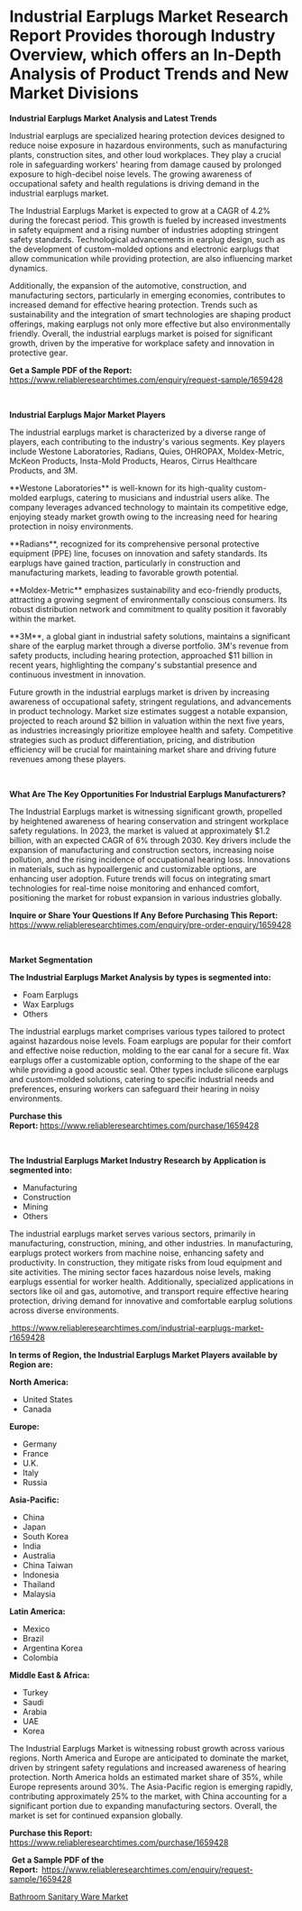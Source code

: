 <p><h1>Industrial Earplugs Market Research Report Provides thorough Industry Overview, which offers an In-Depth Analysis of Product Trends and New Market Divisions</h1></p><p><strong>Industrial Earplugs Market Analysis and Latest Trends</strong></p>
<p><p>Industrial earplugs are specialized hearing protection devices designed to reduce noise exposure in hazardous environments, such as manufacturing plants, construction sites, and other loud workplaces. They play a crucial role in safeguarding workers' hearing from damage caused by prolonged exposure to high-decibel noise levels. The growing awareness of occupational safety and health regulations is driving demand in the industrial earplugs market.</p><p>The Industrial Earplugs Market is expected to grow at a CAGR of 4.2% during the forecast period. This growth is fueled by increased investments in safety equipment and a rising number of industries adopting stringent safety standards. Technological advancements in earplug design, such as the development of custom-molded options and electronic earplugs that allow communication while providing protection, are also influencing market dynamics. </p><p>Additionally, the expansion of the automotive, construction, and manufacturing sectors, particularly in emerging economies, contributes to increased demand for effective hearing protection. Trends such as sustainability and the integration of smart technologies are shaping product offerings, making earplugs not only more effective but also environmentally friendly. Overall, the industrial earplugs market is poised for significant growth, driven by the imperative for workplace safety and innovation in protective gear.</p></p>
<p><strong>Get a Sample PDF of the Report:&nbsp;</strong> <a href="https://www.reliableresearchtimes.com/enquiry/request-sample/1659428?utm_campaign=2123&utm_medium=2&utm_source=Github&utm_content=ia&utm_term=06022025&utm_id=industrial-earplugs">https://www.reliableresearchtimes.com/enquiry/request-sample/1659428</a></p>
<p>&nbsp;</p>
<p><strong>Industrial Earplugs Major Market Players</strong></p>
<p><p>The industrial earplugs market is characterized by a diverse range of players, each contributing to the industry's various segments. Key players include Westone Laboratories, Radians, Quies, OHROPAX, Moldex-Metric, McKeon Products, Insta-Mold Products, Hearos, Cirrus Healthcare Products, and 3M.</p><p>**Westone Laboratories** is well-known for its high-quality custom-molded earplugs, catering to musicians and industrial users alike. The company leverages advanced technology to maintain its competitive edge, enjoying steady market growth owing to the increasing need for hearing protection in noisy environments. </p><p>**Radians**, recognized for its comprehensive personal protective equipment (PPE) line, focuses on innovation and safety standards. Its earplugs have gained traction, particularly in construction and manufacturing markets, leading to favorable growth potential.</p><p>**Moldex-Metric** emphasizes sustainability and eco-friendly products, attracting a growing segment of environmentally conscious consumers. Its robust distribution network and commitment to quality position it favorably within the market.</p><p>**3M**, a global giant in industrial safety solutions, maintains a significant share of the earplug market through a diverse portfolio. 3M's revenue from safety products, including hearing protection, approached $11 billion in recent years, highlighting the company's substantial presence and continuous investment in innovation.</p><p>Future growth in the industrial earplugs market is driven by increasing awareness of occupational safety, stringent regulations, and advancements in product technology. Market size estimates suggest a notable expansion, projected to reach around $2 billion in valuation within the next five years, as industries increasingly prioritize employee health and safety. Competitive strategies such as product differentiation, pricing, and distribution efficiency will be crucial for maintaining market share and driving future revenues among these players.</p></p>
<p>&nbsp;</p>
<p><strong>What Are The Key Opportunities For Industrial Earplugs Manufacturers?</strong></p>
<p><p>The Industrial Earplugs market is witnessing significant growth, propelled by heightened awareness of hearing conservation and stringent workplace safety regulations. In 2023, the market is valued at approximately $1.2 billion, with an expected CAGR of 6% through 2030. Key drivers include the expansion of manufacturing and construction sectors, increasing noise pollution, and the rising incidence of occupational hearing loss. Innovations in materials, such as hypoallergenic and customizable options, are enhancing user adoption. Future trends will focus on integrating smart technologies for real-time noise monitoring and enhanced comfort, positioning the market for robust expansion in various industries globally.</p></p>
<p><strong>Inquire or Share Your Questions If Any Before Purchasing This Report:</strong> <a href="https://www.reliableresearchtimes.com/enquiry/pre-order-enquiry/1659428?utm_campaign=2123&utm_medium=2&utm_source=Github&utm_content=ia&utm_term=06022025&utm_id=industrial-earplugs">https://www.reliableresearchtimes.com/enquiry/pre-order-enquiry/1659428</a></p>
<p>&nbsp;</p>
<p><strong>Market Segmentation</strong></p>
<p><strong>The Industrial Earplugs Market Analysis by types is segmented into:</strong></p>
<p><ul><li>Foam Earplugs</li><li>Wax Earplugs</li><li>Others</li></ul></p>
<p><p>The industrial earplugs market comprises various types tailored to protect against hazardous noise levels. Foam earplugs are popular for their comfort and effective noise reduction, molding to the ear canal for a secure fit. Wax earplugs offer a customizable option, conforming to the shape of the ear while providing a good acoustic seal. Other types include silicone earplugs and custom-molded solutions, catering to specific industrial needs and preferences, ensuring workers can safeguard their hearing in noisy environments.</p></p>
<p><strong>Purchase this Report:&nbsp;</strong><a href="https://www.reliableresearchtimes.com/purchase/1659428?utm_campaign=2123&utm_medium=2&utm_source=Github&utm_content=ia&utm_term=06022025&utm_id=industrial-earplugs">https://www.reliableresearchtimes.com/purchase/1659428</a></p>
<p>&nbsp;</p>
<p><strong>The Industrial Earplugs Market Industry Research by Application is segmented into:</strong></p>
<p><ul><li>Manufacturing</li><li>Construction</li><li>Mining</li><li>Others</li></ul></p>
<p><p>The industrial earplugs market serves various sectors, primarily in manufacturing, construction, mining, and other industries. In manufacturing, earplugs protect workers from machine noise, enhancing safety and productivity. In construction, they mitigate risks from loud equipment and site activities. The mining sector faces hazardous noise levels, making earplugs essential for worker health. Additionally, specialized applications in sectors like oil and gas, automotive, and transport require effective hearing protection, driving demand for innovative and comfortable earplug solutions across diverse environments.</p></p>
<p><a href="https://www.reliableresearchtimes.com/industrial-earplugs-market-r1659428?utm_campaign=2123&utm_medium=2&utm_source=Github&utm_content=ia&utm_term=06022025&utm_id=industrial-earplugs">&nbsp;https://www.reliableresearchtimes.com/industrial-earplugs-market-r1659428</a></p>
<p><strong>In terms of Region, the Industrial Earplugs Market Players available by Region are:</strong></p>
<p>
    <p> <strong> North America: </strong>
        <ul>
            <li>United States</li>
            <li>Canada</li>
        </ul>
        </p> 
    <p> <strong> Europe: </strong>
        <ul>
            <li>Germany</li>
            <li>France</li>
            <li>U.K.</li>
            <li>Italy</li>
            <li>Russia</li>
        </ul>
        </p> 
    <p> <strong> Asia-Pacific: </strong>
        <ul>
            <li>China</li>
            <li>Japan</li>
            <li>South Korea</li>
            <li>India</li>
            <li>Australia</li>
            <li>China Taiwan</li>
            <li>Indonesia</li>
            <li>Thailand</li>
            <li>Malaysia</li>
        </ul>
        </p> 
    <p> <strong> Latin America: </strong>
        <ul>
            <li>Mexico</li>
            <li>Brazil</li>
            <li>Argentina Korea</li>
            <li>Colombia</li>
        </ul>
        </p> 
    <p> <strong> Middle East & Africa: </strong>
        <ul>
            <li>Turkey</li>
            <li>Saudi</li>
            <li>Arabia</li>
            <li>UAE</li>
            <li>Korea</li>
        </ul>
    </p>
    </p>
<p><p>The Industrial Earplugs Market is witnessing robust growth across various regions. North America and Europe are anticipated to dominate the market, driven by stringent safety regulations and increased awareness of hearing protection. North America holds an estimated market share of 35%, while Europe represents around 30%. The Asia-Pacific region is emerging rapidly, contributing approximately 25% to the market, with China accounting for a significant portion due to expanding manufacturing sectors. Overall, the market is set for continued expansion globally.</p></p>
<p><strong>Purchase this Report: </strong><a href="https://www.reliableresearchtimes.com/purchase/1659428?utm_campaign=2123&utm_medium=2&utm_source=Github&utm_content=ia&utm_term=06022025&utm_id=industrial-earplugs">https://www.reliableresearchtimes.com/purchase/1659428</a></p>
<p>&nbsp;<strong>Get a Sample PDF of the Report:&nbsp;&nbsp;</strong><a href="https://www.reliableresearchtimes.com/enquiry/request-sample/1659428?utm_campaign=2123&utm_medium=2&utm_source=Github&utm_content=ia&utm_term=06022025&utm_id=industrial-earplugs">https://www.reliableresearchtimes.com/enquiry/request-sample/1659428</a></p>
<p><strong></strong></p>
<p><p><a href="https://github.com/mcfred89/Market-Research-Report-List-1/blob/main/bathroom-sanitary-ware-market.md?utm_campaign=2123&utm_medium=2&utm_source=Github&utm_content=ia&utm_term=06022025&utm_id=industrial-earplugs">Bathroom Sanitary Ware Market</a></p></p>
